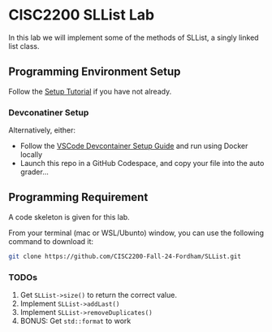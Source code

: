 # CISC2200 SLList Lab

In this lab we will implement some of the methods of SLList,
a singly linked list class.

## Programming Environment Setup

Follow the [Setup Tutorial](https://eecs280staff.github.io/tutorials/)
if you have not already.

### Devconatiner Setup

Alternatively, either:

- Follow the [VSCode Devcontainer Setup Guide](https://code.visualstudio.com/docs/devcontainers/containers)
and run using Docker locally
- Launch this repo in a GitHub Codespace, and copy your file into the auto grader...

## Programming Requirement

A code skeleton is given for this lab.

From your terminal (mac or WSL/Ubunto) window, you can use the
following command to download it:

```bash
git clone https://github.com/CISC2200-Fall-24-Fordham/SLList.git
```

### TODOs

1. Get `SLList->size()` to return the correct value.
1. Implement `SLList->addLast()`
1. Implement `SLList->removeDuplicates()`
1. BONUS: Get `std::format` to work
